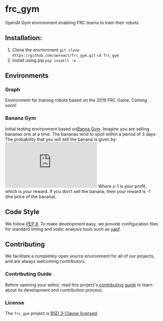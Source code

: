 
# frc_gym

OpenAI Gym environment enabling FRC teams to train their robots

## Installation:
1. Clone the envrionment 
`git clone https://github.com/uwreact/frc_gym.git`
`cd frc_gym`
2. Install using pip
`pip insatll -e .`

## Environments
### Graph
Environment for training robots based on the 2019 FRC Game. Coming soon!

### Banana Gym
Initial testing environment based on[Banna Gym](https://github.com/MartinThoma/banana-gym). Imagine you are selling bananas one at a time. The bananas tend to spoil within a period of 3 days. The probability that you will sell the banana is given by:
![Alt Text](https://latex.codecogs.com/gif.latex?%24%24p%28x%29%20%3D%5Cfrac%7B1&plus;e%7D%7B%201%20&plus;%20e%5E%7B%28x&plus;1%29%7D%7D%24%24)
Where x-1 is your profit, which is your reward. If you don’t sell the banana, then your reward is -1 (the price of the banana).

## Code Style

We follow [PEP 8](https://www.python.org/dev/peps/pep-0008/). To make development easy, we provide configuration files for standard linting and static analysis tools such as [yapf](https://github.com/google/yapf).

## Contributing

We facilitate a completely open source environment for all of our projects, and are always welcoming contributors.

### Contributing Guide

Before opening your editor, read this project's [contributing guide](CONTRIBUTING.md) to learn about its development and contribution process.

### License

The `frc_gym` project is [BSD 3-Clause licensed](LICENSE).
